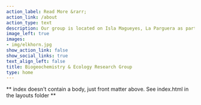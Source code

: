 ```yaml
---
action_label: Read More &rarr;
action_link: /about
action_type: text
description: Our group is located on Isla Magueyes, La Parguera as part of the [Department of Marine Sciences](https://www.uprm.edu/cima/) at the [University of Puerto Rico Mayagüez](https://www.uprm.edu/). We seek to understand how the biogeochemistry of nearshore waters and the maintenance of coral reef structures are affected by local impacts and global environmental change with an emphasis on the coastal ecosystems of Puerto Rico. 
image_left: true
images:
- img/elkhorn.jpg
show_action_link: false
show_social_links: true
text_align_left: false
title: Biogeochemistry & Ecology Research Group
type: home
---
```


** index doesn't contain a body, just front matter above.
See index.html in the layouts folder **
